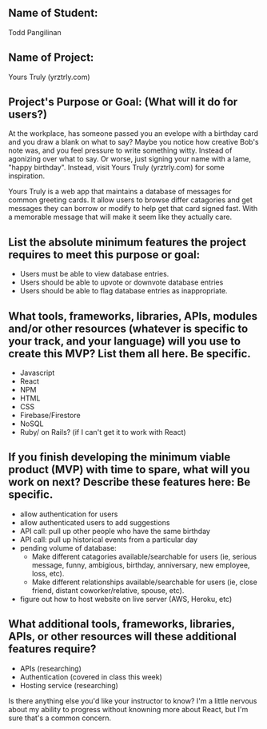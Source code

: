 ## Name of Student: 
Todd Pangilinan

## Name of Project: 
Yours Truly (yrztrly.com)

## Project's Purpose or Goal: (What will it do for users?)
At the workplace, has someone passed you an evelope with a birthday card and you draw a blank on what to say? Maybe you notice how creative Bob's note was, and you feel pressure to write something witty. Instead of agonizing over what to say. Or worse, just signing your name with a lame, "happy birthday". Instead, visit Yours Truly (yrztrly.com) for some inspiration. 

Yours Truly is a web app that maintains a database of messages for common greeting cards. It allow users to browse differ catagories and get messages they can borrow or modify to help get that card signed fast. With a memorable message that will make it seem like they actually care.

## List the absolute minimum features the project requires to meet this purpose or goal:
* Users must be able to view database entries.
* Users should be able to upvote or downvote database entries
* Users should be able to flag database entries as inappropriate.

## What tools, frameworks, libraries, APIs, modules and/or other resources (whatever is specific to your track, and your language) will you use to create this MVP? List them all here. Be specific.
* Javascript
* React
* NPM
* HTML
* CSS
* Firebase/Firestore
* NoSQL
* Ruby/ on Rails? (if I can't get it to work with React)


## If you finish developing the minimum viable product (MVP) with time to spare, what will you work on next? Describe these features here: Be specific.
* allow authentication for users
* allow authenticated users to add suggestions
* API call: pull up other people who have the same birthday
* API call: pull up historical events from a particular day
* pending volume of database: 
  * Make different catagories available/searchable for users (ie, serious message, funny, ambigious, birthday, anniversary, new employee, loss, etc).
  * Make different relationships available/searchable for users (ie, close friend, distant coworker/relative, spouse, etc).
* figure out how to host website on live server (AWS, Heroku, etc)

## What additional tools, frameworks, libraries, APIs, or other resources will these additional features require?
* APIs (researching)
* Authentication (covered in class this week)
* Hosting service (researching)

Is there anything else you'd like your instructor to know?
I'm a little nervous about my ability to progress without knowning more about React, but I'm sure that's a common concern.